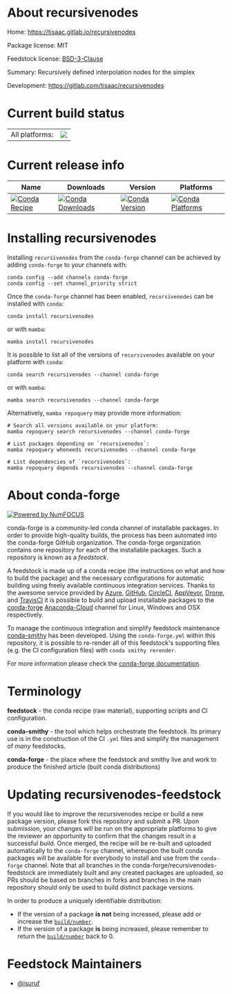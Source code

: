About recursivenodes
====================

Home: https://tisaac.gitlab.io/recursivenodes

Package license: MIT

Feedstock license: [BSD-3-Clause](https://github.com/conda-forge/recursivenodes-feedstock/blob/main/LICENSE.txt)

Summary: Recursively defined interpolation nodes for the simplex

Development: https://gitlab.com/tisaac/recursivenodes

Current build status
====================


<table><tr><td>All platforms:</td>
    <td>
      <a href="https://dev.azure.com/conda-forge/feedstock-builds/_build/latest?definitionId=16342&branchName=main">
        <img src="https://dev.azure.com/conda-forge/feedstock-builds/_apis/build/status/recursivenodes-feedstock?branchName=main">
      </a>
    </td>
  </tr>
</table>

Current release info
====================

| Name | Downloads | Version | Platforms |
| --- | --- | --- | --- |
| [![Conda Recipe](https://img.shields.io/badge/recipe-recursivenodes-green.svg)](https://anaconda.org/conda-forge/recursivenodes) | [![Conda Downloads](https://img.shields.io/conda/dn/conda-forge/recursivenodes.svg)](https://anaconda.org/conda-forge/recursivenodes) | [![Conda Version](https://img.shields.io/conda/vn/conda-forge/recursivenodes.svg)](https://anaconda.org/conda-forge/recursivenodes) | [![Conda Platforms](https://img.shields.io/conda/pn/conda-forge/recursivenodes.svg)](https://anaconda.org/conda-forge/recursivenodes) |

Installing recursivenodes
=========================

Installing `recursivenodes` from the `conda-forge` channel can be achieved by adding `conda-forge` to your channels with:

```
conda config --add channels conda-forge
conda config --set channel_priority strict
```

Once the `conda-forge` channel has been enabled, `recursivenodes` can be installed with `conda`:

```
conda install recursivenodes
```

or with `mamba`:

```
mamba install recursivenodes
```

It is possible to list all of the versions of `recursivenodes` available on your platform with `conda`:

```
conda search recursivenodes --channel conda-forge
```

or with `mamba`:

```
mamba search recursivenodes --channel conda-forge
```

Alternatively, `mamba repoquery` may provide more information:

```
# Search all versions available on your platform:
mamba repoquery search recursivenodes --channel conda-forge

# List packages depending on `recursivenodes`:
mamba repoquery whoneeds recursivenodes --channel conda-forge

# List dependencies of `recursivenodes`:
mamba repoquery depends recursivenodes --channel conda-forge
```


About conda-forge
=================

[![Powered by
NumFOCUS](https://img.shields.io/badge/powered%20by-NumFOCUS-orange.svg?style=flat&colorA=E1523D&colorB=007D8A)](https://numfocus.org)

conda-forge is a community-led conda channel of installable packages.
In order to provide high-quality builds, the process has been automated into the
conda-forge GitHub organization. The conda-forge organization contains one repository
for each of the installable packages. Such a repository is known as a *feedstock*.

A feedstock is made up of a conda recipe (the instructions on what and how to build
the package) and the necessary configurations for automatic building using freely
available continuous integration services. Thanks to the awesome service provided by
[Azure](https://azure.microsoft.com/en-us/services/devops/), [GitHub](https://github.com/),
[CircleCI](https://circleci.com/), [AppVeyor](https://www.appveyor.com/),
[Drone](https://cloud.drone.io/welcome), and [TravisCI](https://travis-ci.com/)
it is possible to build and upload installable packages to the
[conda-forge](https://anaconda.org/conda-forge) [Anaconda-Cloud](https://anaconda.org/)
channel for Linux, Windows and OSX respectively.

To manage the continuous integration and simplify feedstock maintenance
[conda-smithy](https://github.com/conda-forge/conda-smithy) has been developed.
Using the ``conda-forge.yml`` within this repository, it is possible to re-render all of
this feedstock's supporting files (e.g. the CI configuration files) with ``conda smithy rerender``.

For more information please check the [conda-forge documentation](https://conda-forge.org/docs/).

Terminology
===========

**feedstock** - the conda recipe (raw material), supporting scripts and CI configuration.

**conda-smithy** - the tool which helps orchestrate the feedstock.
                   Its primary use is in the construction of the CI ``.yml`` files
                   and simplify the management of *many* feedstocks.

**conda-forge** - the place where the feedstock and smithy live and work to
                  produce the finished article (built conda distributions)


Updating recursivenodes-feedstock
=================================

If you would like to improve the recursivenodes recipe or build a new
package version, please fork this repository and submit a PR. Upon submission,
your changes will be run on the appropriate platforms to give the reviewer an
opportunity to confirm that the changes result in a successful build. Once
merged, the recipe will be re-built and uploaded automatically to the
`conda-forge` channel, whereupon the built conda packages will be available for
everybody to install and use from the `conda-forge` channel.
Note that all branches in the conda-forge/recursivenodes-feedstock are
immediately built and any created packages are uploaded, so PRs should be based
on branches in forks and branches in the main repository should only be used to
build distinct package versions.

In order to produce a uniquely identifiable distribution:
 * If the version of a package **is not** being increased, please add or increase
   the [``build/number``](https://docs.conda.io/projects/conda-build/en/latest/resources/define-metadata.html#build-number-and-string).
 * If the version of a package **is** being increased, please remember to return
   the [``build/number``](https://docs.conda.io/projects/conda-build/en/latest/resources/define-metadata.html#build-number-and-string)
   back to 0.

Feedstock Maintainers
=====================

* [@isuruf](https://github.com/isuruf/)

